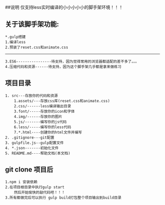 ##说明
仅支持less实时编译的小小小小小的脚手架环境！！！

## 关于该脚手架功能:
    *.gulp搭建 
    1.编译less
    2.预装了reset.css和animate.css
---------------------------------------
    3.ES6----------------待支持，因为觉得常用的浏览器都适配的差不多了。。。
    4.压缩代码和资源------待支持，因为这个脚手架几乎都是拿来做练习
## 项目目录
    1. src---存放你的代码和资源
        1.assets/---存放css库(reset.css和animate.css)
        2.css/------less编译输出目录
        3.font/-----存放你的icon和字体
        4.img/------存放你的图片
        5.js/-------编写你的js代码
        6.less/-----编写你的less代码
        7.*.html----创建你的html文件并编写
    2. .gitignore---git配置
    3. gulpfile.js--gulp配置文件
    4. *.json-------初始化文件
    5. README.md----帮助文档(本文档)
    

## git clone 项目后
    1.npm i 安装依赖
    2.在项目根目录中执行gulp start
        然后开始愉快的敲代码吧！！！
    3.所有都做完后可以执行 gulp build打包整个项目输出到build目录

